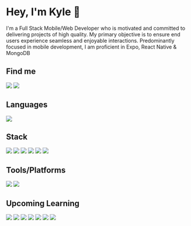# Hey, I'm Kyle 👋

I'm a Full Stack Mobile/Web Developer who is motivated and committed to delivering projects of high quality. My primary objective is to ensure end users experience seamless and enjoyable interactions. Predominantly focused in mobile development, I am proficient in Expo, React Native & MongoDB

## Find me

<a href="https://www.linkedin.com/in/kylemilburn/"><img src="https://img.shields.io/badge/LinkedIn-0077B5?style=for-the-badge&logo=linkedin&logoColor=white" /></a>
<a href="mailto:kyle.milburn67@gmail.com"><img src="https://img.shields.io/badge/Gmail-D14836?style=for-the-badge&logo=gmail&logoColor=white"></a>

<!-- <a><img src="https://img.shields.io/badge/Portfolio-1A1B1F?style=for-the-badge&logo=aboutdotme&logoColor=white"/></a> -->

## Languages

<img src="https://img.shields.io/badge/TypeScript-007ACC?style=for-the-badge&logo=typescript&logoColor=white" />

## Stack

<img src="https://img.shields.io/badge/React_Native-20232A?style=for-the-badge&logo=react&logoColor=61DAFB"/> <img src="https://img.shields.io/badge/MongoDB-4EA94B?style=for-the-badge&logo=mongodb&logoColor=white"/> <img src="https://img.shields.io/badge/Node.js-339933?style=for-the-badge&logo=nodedotjs&logoColor=white"/> <img src="https://img.shields.io/badge/Express%20js-000000?style=for-the-badge&logo=express&logoColor=white"/> <img src="https://img.shields.io/badge/React-20232A?style=for-the-badge&logo=react&logoColor=61DAFB" /> <img src="https://img.shields.io/badge/next%20js-000000?style=for-the-badge&logo=nextdotjs&logoColor=white"/>

## Tools/Platforms

<img src="https://img.shields.io/badge/Expo-1B1F23?style=for-the-badge&logo=expo&logoColor=white"/> <img src="https://img.shields.io/badge/Vercel-000000?style=for-the-badge&logo=vercel&logoColor=white"/>

## Upcoming Learning

<img src="https://img.shields.io/badge/React_Native_Reanimated-1976D2?style=for-the-badge&logo=a&logoColor=white"/> <img src="https://img.shields.io/badge/Amazon_AWS-FF9900?style=for-the-badge&logo=amazonaws&logoColor=white"/> <img src="https://img.shields.io/badge/Docker-2CA5E0?style=for-the-badge&logo=docker&logoColor=white"/> <img src="https://img.shields.io/badge/kubernetes-326ce5.svg?&style=for-the-badge&logo=kubernetes&logoColor=white" /> <img src="https://img.shields.io/badge/ThreeJs-black?style=for-the-badge&logo=three.js&logoColor=white"/> <img src="https://img.shields.io/badge/Turborepo-EF4444?style=for-the-badge&logo=turborepo&logoColor=white"/> <img src="https://img.shields.io/badge/Redux-593D88?style=for-the-badge&logo=redux&logoColor=white"/>
